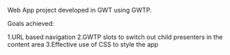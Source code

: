 Web App project developed in GWT using GWTP. 

Goals achieved:

1.URL based navigation
2.GWTP slots to switch out child presenters in the content area
3.Effective use of CSS to style the app
